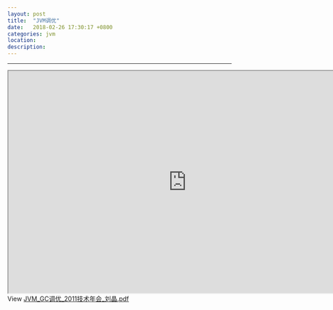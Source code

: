 ```yaml
---
layout: post
title:  "JVM调优"
date:   2018-02-26 17:30:17 +0800
categories: jvm
location: 
description: 
---
```

---

<iframe width="800" height="500" src="https://slideonline.com/presentation/17901-jvm-gc-2011-pdf" scrollbars="no" scrolling="no" webkitAllowFullScreen mozallowfullscreen allowFullScreen></iframe><div>View <a href="https://slideonline.com/presentation/17901-jvm-gc-2011-pdf">JVM_GC调优_2011技术年会_刘晶.pdf</a></div>




